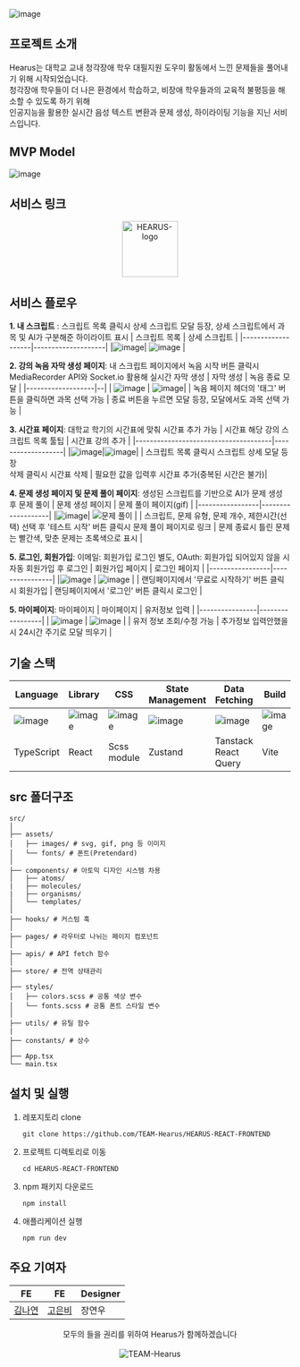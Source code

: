 ![image](https://github.com/user-attachments/assets/9be2766a-7aed-4c24-a1db-16652bb706fd)

## 프로젝트 소개
Hearus는 대학교 교내 청각장애 학우 대필지원 도우미 활동에서 느낀 문제들을 풀어내기 위해 시작되었습니다. </br>
청각장애 학우들이 더 나은 환경에서 학습하고, 비장애 학우들과의 교육적 불평등을 해소할 수 있도록 하기 위해 </br>
인공지능을 활용한 실시간 음성 텍스트 변환과 문제 생성, 하이라이팅 기능을 지닌 서비스입니다.

## MVP Model
![image](https://github.com/user-attachments/assets/6b86e0fc-93fa-4fc4-a77f-1750009f4488)

## 서비스 링크
<p align="center">
  <a href="https://hearus.site/" target="_blank">
    <img src="https://i.ibb.co/CWc1WmJ/logo.png" alt="HEARUS-logo" border="0" width="100"/>
  </a> 
</p>

## 서비스 플로우
**1. 내 스크립트** : 스크립트 목록 클릭시 상세 스크립트 모달 등장, 상세 스크립트에서 과목 및 AI가 구분해준 하이라이트 표시 
|  스크립트 목록  |  상세 스크립트  |
|-------------------|--------------------|
|![image](https://github.com/user-attachments/assets/ecd3a0cf-62d3-4647-9b5c-ca70f4ccb904)| ![image](https://github.com/user-attachments/assets/8a321fb6-3b59-4d68-9c20-138abdfb0720) |
 
**2. 강의 녹음 자막 생성 페이지**: 내 스크립트 페이지에서 녹음 시작 버튼 클릭시 MediaRecorder API와 Socket.io 활용해 실시간 자막 생성
| 자막 생성 | 녹음 종료 모달 | 
|-------------------|--|
| ![image](https://github.com/user-attachments/assets/b2e43478-58ad-4f66-83c1-518cf871ee66) | ![image](https://github.com/user-attachments/assets/c161b894-3490-49e3-b793-4ebda89b2f8e)|
|  녹음 페이지 헤더의 '태그' 버튼을 클릭하면 과목 선택 가능  |  종료 버튼을 누르면 모달 등장, 모달에서도 과목 선택 가능  |

**3. 시간표 페이지**: 대학교 학기의 시간표에 맞춰 시간표 추가 가능 
| 시간표 해당 강의 스크립트 목록 툴팁 | 시간표 강의 추가 |
|--------------------------------------|-------------------|
|![image](https://github.com/user-attachments/assets/576d58a6-10c6-4ad8-bc02-7671f492e798)|![image](https://github.com/user-attachments/assets/2243d948-23aa-4c93-8885-7073ede95057)|
| 스크립트 목록 클릭시 스크립트 상세 모달 등장 <br> 삭제 클릭시 시간표 삭제 | 필요한 값을 입력후 시간표 추가(중복된 시간은 불가)|

**4. 문제 생성 페이지 및 문제 풀이 페이지**: 생성된 스크립트를 기반으로 AI가 문제 생성 후 문제 풀이
| 문제 생성 페이지 | 문제 풀이 페이지(gif) |
|-----------------|-------------------|
|![image](https://github.com/user-attachments/assets/acf2016f-4c13-442e-b4b8-4df0206e851a)| ![문제 풀이](https://github.com/user-attachments/assets/cd04d44c-da75-4c9e-9fb1-81a7f74a986c) |
| 스크립트, 문제 유형, 문제 개수, 제한시간(선택) 선택 후 '테스트 시작' 버튼 클릭시 문제 풀이 페이지로 링크 | 문제 종료시 틀린 문제는 빨간색, 맞춘 문제는 초록색으로 표시 | 

**5. 로그인, 회원가입**: 이메일: 회원가입 로그인 별도, OAuth: 회원가입 되어있지 않을 시 자동 회원가입 후 로그인
| 회원가입 페이지 | 로그인 페이지 |
|-----------------|----------------|
|![image](https://github.com/user-attachments/assets/b375c2d9-10c7-404e-84d4-6bbde0a644c1) | ![image](https://github.com/user-attachments/assets/5d6c2ce7-dd9f-4f57-b913-5d300bebbb4b) |
|  랜딩페이지에서 '무료로 시작하기' 버튼 클릭시 회원가입  |  랜딩페이지에서 '로그인' 버튼 클릭시 로그인  |

**5. 마이페이지**: 마이페이지
| 마이페이지 | 유저정보 입력 |
|----------------|-----------------|
| ![image](https://github.com/user-attachments/assets/3f44852b-702b-4467-a1aa-ea5424481626) | ![image](https://github.com/user-attachments/assets/0963ffbb-27bd-4883-a262-a924a3a6b05e) |
| 유저 정보 조회/수정 가능 | 추가정보 입력안했을 시 24시간 주기로 모달 띄우기 |

## 기술 스택
| Language | Library | CSS | State Management | Data Fetching | Build | 배포 | CI/CD |
|--|--|--|--|--|--|--|--|
| ![image](https://github.com/user-attachments/assets/e5450c28-4022-4e1e-9c15-d962c8d0fe47) | ![image](https://github.com/user-attachments/assets/95a1b711-18d4-4c17-adff-02045bb2445b) | ![image](https://github.com/user-attachments/assets/62fcad28-4446-4ae5-a9b2-dcbbd8588d4e) | ![image](https://github.com/user-attachments/assets/f4eb48fc-d54b-4ab5-9299-bc27c6ae93da) | ![image](https://github.com/user-attachments/assets/03506e89-883b-4da8-a334-e5cad795b420) | ![image](https://github.com/user-attachments/assets/026f6425-a384-48d0-a3cc-3447e4d9ded8) | ![image](https://github.com/user-attachments/assets/50caa2e1-3f05-4059-90ae-c957a529f6ad) | ![image](https://github.com/user-attachments/assets/ad4e87cf-cdea-43f2-bc2d-d5b73769b53f)|
| TypeScript | React | Scss module | Zustand | Tanstack React Query | Vite | Firebase hosting | Github Actions |


## src 폴더구조
```
src/
│
├── assets/
│   ├── images/ # svg, gif, png 등 이미지
│   └── fonts/ # 폰트(Pretendard)
│
├── components/ # 아토믹 디자인 시스템 차용
│   ├── atoms/ 
|   ├── molecules/
|   ├── organisms/
│   └── templates/
│
├── hooks/ # 커스텀 훅
│
├── pages/ # 라우터로 나뉘는 페이지 컴포넌트
│
├── apis/ # API fetch 함수
│
├── store/ # 전역 상태관리
│
├── styles/
│   ├── colors.scss # 공통 색상 변수
│   └── fonts.scss # 공통 폰트 스타일 변수
│
├── utils/ # 유틸 함수
|
├── constants/ # 상수
│
├── App.tsx
└── main.tsx
```


## 설치 및 실행
1. 레포지토리 clone
   ```
   git clone https://github.com/TEAM-Hearus/HEARUS-REACT-FRONTEND
   ```

2. 프로젝트 디렉토리로 이동
   ```
   cd HEARUS-REACT-FRONTEND
   ```

3. npm 패키지 다운로드
   ```
   npm install
   ```

4. 애플리케이션 실행
   ```
   npm run dev
   ```

## 주요 기여자
| FE | FE | Designer |
|--|--|--|
|[김나연](https://github.com/Nangniya) |[고은비](https://github.com/koeunbeee)|장연우|

<p align="center">
  모두의 들을 권리를 위하여 Hearus가 함께하겠습니다
  </br></br>
  <img src="https://img.shields.io/badge/TEAM-Hearus-FF603D?style=for-the-badge" alt="TEAM-Hearus">
</p>

